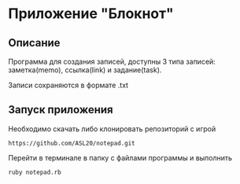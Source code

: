 # Приложение "Блокнот"
## Описание

Программа для создания записей, доступны 3 типа записей: заметка(memo), ссылка(link) и задание(task).

Записи сохраняются в формате .txt

## Запуск приложения

Необходимо скачать либо клонировать репозиторий с игрой

```
https://github.com/ASL20/notepad.git
```

Перейти в терминале в папку с файлами программы и выполнить

```
ruby notepad.rb
```
